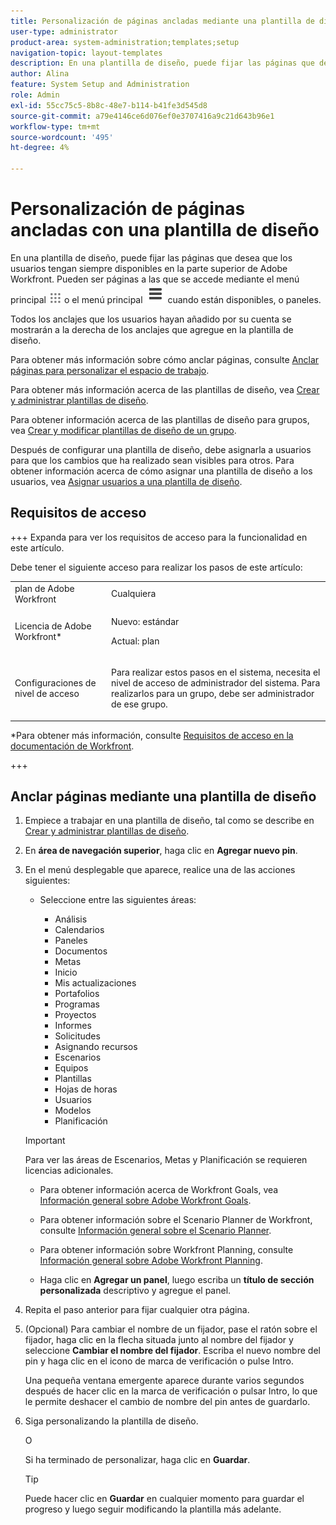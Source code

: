 ```yaml
---
title: Personalización de páginas ancladas mediante una plantilla de diseño
user-type: administrator
product-area: system-administration;templates;setup
navigation-topic: layout-templates
description: En una plantilla de diseño, puede fijar las páginas que desea que los usuarios tengan siempre disponibles en la parte superior de Adobe Workfront. Pueden ser páginas a las que se accede mediante el menú principal o paneles.
author: Alina
feature: System Setup and Administration
role: Admin
exl-id: 55cc75c5-8b8c-48e7-b114-b41fe3d545d8
source-git-commit: a79e4146ce6d076ef0e3707416a9c21d643b96e1
workflow-type: tm+mt
source-wordcount: '495'
ht-degree: 4%

---
```


# Personalización de páginas ancladas con una plantilla de diseño

En una plantilla de diseño, puede fijar las páginas que desea que los usuarios tengan siempre disponibles en la parte superior de Adobe Workfront. Pueden ser páginas a las que se accede mediante el menú principal ![](assets/main-menu-icon.png) o el menú principal ![](assets/lines-main-menu.png) cuando están disponibles, o paneles.

Todos los anclajes que los usuarios hayan añadido por su cuenta se mostrarán a la derecha de los anclajes que agregue en la plantilla de diseño.

Para obtener más información sobre cómo anclar páginas, consulte [Anclar páginas para personalizar el espacio de trabajo](../../../workfront-basics/the-new-workfront-experience/pin-pages.md).

Para obtener más información acerca de las plantillas de diseño, vea [Crear y administrar plantillas de diseño](../../../administration-and-setup/customize-workfront/use-layout-templates/create-and-manage-layout-templates.md).

Para obtener información acerca de las plantillas de diseño para grupos, vea [Crear y modificar plantillas de diseño de un grupo](../../../administration-and-setup/manage-groups/work-with-group-objects/create-and-modify-a-groups-layout-templates.md).

Después de configurar una plantilla de diseño, debe asignarla a usuarios para que los cambios que ha realizado sean visibles para otros. Para obtener información acerca de cómo asignar una plantilla de diseño a los usuarios, vea [Asignar usuarios a una plantilla de diseño](../use-layout-templates/assign-users-to-layout-template.md).

## Requisitos de acceso

+++ Expanda para ver los requisitos de acceso para la funcionalidad en este artículo.

Debe tener el siguiente acceso para realizar los pasos de este artículo:

<table style="table-layout:auto"> 
 <col> 
 <col> 
 <tbody> 
  <tr> 
   <td role="rowheader">plan de Adobe Workfront</td> 
   <td>Cualquiera</td> 
  </tr> 
  <tr> 
   <td role="rowheader">Licencia de Adobe Workfront*</td> 
   <td><p>Nuevo: estándar</p>
  <p> Actual: plan</p>
   </td> 
  </tr> 
  <tr> 
   <td role="rowheader">Configuraciones de nivel de acceso</td> 
   <td> <p>Para realizar estos pasos en el sistema, necesita el nivel de acceso de administrador del sistema.
Para realizarlos para un grupo, debe ser administrador de ese grupo.</p> </td> 
  </tr> 
 </tbody> 
</table>

*Para obtener más información, consulte [Requisitos de acceso en la documentación de Workfront](/help/quicksilver/administration-and-setup/add-users/access-levels-and-object-permissions/access-level-requirements-in-documentation.md).

+++

## Anclar páginas mediante una plantilla de diseño

1. Empiece a trabajar en una plantilla de diseño, tal como se describe en [Crear y administrar plantillas de diseño](../../../administration-and-setup/customize-workfront/use-layout-templates/create-and-manage-layout-templates.md).
1. En **área de navegación superior**, haga clic en **Agregar nuevo pin**.

1. En el menú desplegable que aparece, realice una de las acciones siguientes:

   * Seleccione entre las siguientes áreas:

      * Análisis
      * Calendarios
      * Paneles
      * Documentos
      * Metas
      * Inicio
      * Mis actualizaciones
      * Portafolios
      * Programas
      * Proyectos
      * Informes
      * Solicitudes
      * Asignando recursos
      * Escenarios
      * Equipos
      * Plantillas
      * Hojas de horas
      * Usuarios
      * Modelos
      * Planificación

   >[!IMPORTANT]
   >
   >Para ver las áreas de Escenarios, Metas y Planificación se requieren licencias adicionales.
   >
   >* Para obtener información acerca de Workfront Goals, vea [Información general sobre Adobe Workfront Goals](../../../workfront-goals/goal-management/wf-goals-overview.md).
   >
   >* Para obtener información sobre el Scenario Planner de Workfront, consulte [Información general sobre el Scenario Planner](../../../scenario-planner/scenario-planner-overview.md).
   >
   >* Para obtener información sobre Workfront Planning, consulte [Información general sobre Adobe Workfront Planning](/help/quicksilver/planning/general/planning-overview.md).

   * Haga clic en **Agregar un panel**, luego escriba un **título de sección personalizada** descriptivo y agregue el panel.

1. Repita el paso anterior para fijar cualquier otra página.

1. (Opcional) Para cambiar el nombre de un fijador, pase el ratón sobre el fijador, haga clic en la flecha situada junto al nombre del fijador y seleccione **Cambiar el nombre del fijador**. Escriba el nuevo nombre del pin y haga clic en el icono de marca de verificación o pulse Intro.

   Una pequeña ventana emergente aparece durante varios segundos después de hacer clic en la marca de verificación o pulsar Intro, lo que le permite deshacer el cambio de nombre del pin antes de guardarlo.

1. Siga personalizando la plantilla de diseño.

   O

   Si ha terminado de personalizar, haga clic en **Guardar**.

   >[!TIP]
   >
   >Puede hacer clic en **Guardar** en cualquier momento para guardar el progreso y luego seguir modificando la plantilla más adelante.
